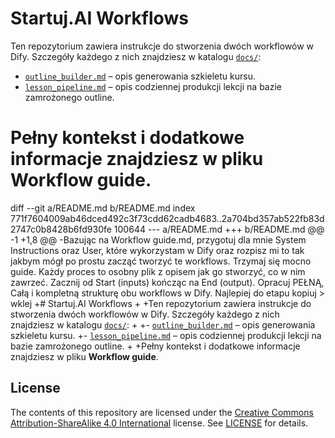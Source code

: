 # Startuj.AI Workflows

Ten repozytorium zawiera instrukcje do stworzenia dwóch workflowów w Dify. Szczegóły każdego z nich znajdziesz w katalogu [`docs/`](docs/):

- [`outline_builder.md`](docs/outline_builder.md) – opis generowania szkieletu kursu.
- [`lesson_pipeline.md`](docs/lesson_pipeline.md) – opis codziennej produkcji lekcji na bazie zamrożonego outline.

Pełny kontekst i dodatkowe informacje znajdziesz w pliku **Workflow guide**.
=======
diff --git a/README.md b/README.md
index 771f7604009ab46dced492c3f73cdd62cadb4683..2a704bd357ab522fb83d2747c0b8428b6fd930fe 100644
--- a/README.md
+++ b/README.md
@@ -1 +1,8 @@
-Bazując na Workflow guide.md, przygotuj dla mnie System Instructions oraz User, które wykorzystam w Dify oraz rozpisz mi to tak jakbym mógł po prostu zacząć tworzyć te workflows. Trzymaj się mocno guide. Każdy proces to osobny plik z opisem jak go stworzyć, co w nim zawrzeć. Zacznij od Start (inputs) kończąc na End (output). Opracuj PEŁNĄ, Całą i kompletną strukturę obu workflows w Dify. Najlepiej do etapu kopiuj > wklej
+# Startuj.AI Workflows
+
+Ten repozytorium zawiera instrukcje do stworzenia dwóch workflowów w Dify. Szczegóły każdego z nich znajdziesz w katalogu [`docs/`](docs/):
+
+- [`outline_builder.md`](docs/outline_builder.md) – opis generowania szkieletu kursu.
+- [`lesson_pipeline.md`](docs/lesson_pipeline.md) – opis codziennej produkcji lekcji na bazie zamrożonego outline.
+
+Pełny kontekst i dodatkowe informacje znajdziesz w pliku **Workflow guide**.


## License

The contents of this repository are licensed under the [Creative Commons Attribution-ShareAlike 4.0 International](https://creativecommons.org/licenses/by-sa/4.0/) license. See [LICENSE](LICENSE) for details.
